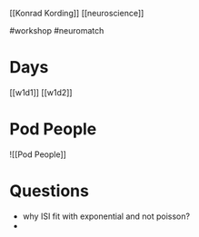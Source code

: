 [[Konrad Kording]]
[[neuroscience]]

#workshop #neuromatch 


# Days
[[w1d1]]
[[w1d2]]

# Pod People
![[Pod People]]

# Questions
- why ISI fit with exponential and not poisson?
- 